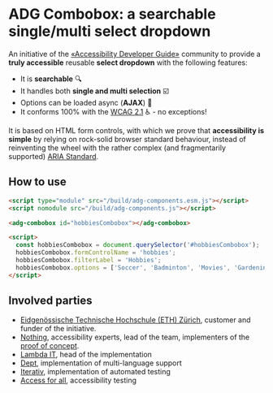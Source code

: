 # ADG Combobox: a searchable single/multi select dropdown

An initiative of the [«Accessibility Developer Guide»](https://www.accessibility-developer-guide.com/) community to provide a **truly accessible** reusable **select dropdown** with the following features:

- It is **searchable** 🔍
- It handles both **single and multi selection** ☑️
- Options can be loaded async (**AJAX**) 🧩
- It conforms 100% with the [WCAG 2.1](https://www.w3.org/TR/WCAG21/) ♿️ - no exceptions!

It is based on HTML form controls, with which we prove that **accessibility is simple** by relying on rock-solid browser standard behaviour, instead of reinventing the wheel with the rather complex (and fragmentarily supported) [ARIA Standard](https://www.w3.org/WAI/standards-guidelines/aria/).

## How to use

```html
<script type="module" src="/build/adg-components.esm.js"></script>
<script nomodule src="/build/adg-components.js"></script>

<adg-combobox id="hobbiesCombobox"></adg-combobox>

<script>
  const hobbiesCombobox = document.querySelector('#hobbiesCombobox');
  hobbiesCombobox.formControlName = 'hobbies';
  hobbiesCombobox.filterLabel = 'Hobbies';
  hobbiesCombobox.options = ['Soccer', 'Badminton', 'Movies', 'Gardening', 'Kickboxing'];
</script>
```

## Involved parties

- [Eidgenössische Technische Hochschule (ETH) Zürich](https://www.ethz.ch/), customer and funder of the initiative.
- [Nothing](https://www.nothing.ch/), accessibility experts, lead of the team, implementers of the [proof of concept](https://github.com/NothingAG/accessible-dropdown/).
- [Lambda IT](https://lambda-it.ch/), head of the implementation
- [Dept](https://www.deptagency.com/), implementation of multi-language support
- [Iterativ](https://www.iterativ.ch/), implementation of automated testing
- [Access for all](https://www.access-for-all.ch/), accessibility testing
